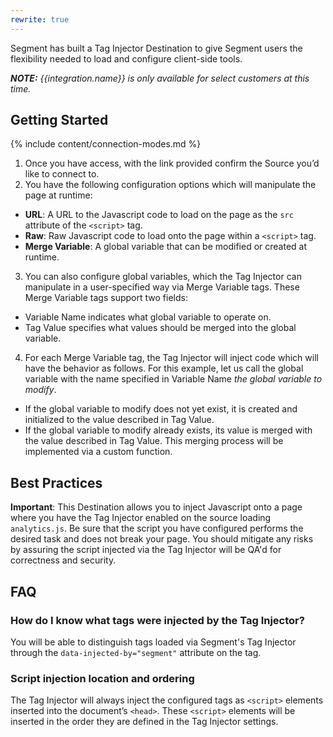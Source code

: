 ```yaml
---
rewrite: true
---
```


Segment has built a Tag Injector Destination to give Segment users the flexibility needed to load and configure client-side tools.

_**NOTE:** {{integration.name}} is only available for select customers at this time._

## Getting Started

{% include content/connection-modes.md %}

1. Once you have access, with the link provided confirm the Source you’d like to connect to.
2. You have the following configuration options which will manipulate the page at runtime:
  - **URL**: A URL to the Javascript code to load on the page as the `src` attribute of the `<script>` tag.
  - **Raw**: Raw Javascript code to load onto the page within a `<script>` tag.
  - **Merge Variable**: A global variable that can be modified or created at runtime.
3. You can also configure global variables, which the Tag Injector can manipulate in a user-specified way via Merge Variable tags. These Merge Variable tags support two fields:
  - Variable Name indicates what global variable to operate on.
  - Tag Value specifies what values should be merged into the global variable.
4. For each Merge Variable tag, the Tag Injector will inject code which will have the behavior as follows. For this example, let us call the global variable with the name specified in Variable Name _the global variable to modify_.
  - If the global variable to modify does not yet exist, it is created and initialized to the value described in Tag Value.
  - If the global variable to modify already exists, its value is merged with the value described in Tag Value. This merging process will be implemented via a custom function.


## Best Practices

**Important**: This Destination allows you to inject Javascript onto a page where you have the Tag Injector enabled on the source loading `analytics.js`. Be sure that the script you have configured performs the desired task and does not break your page. You should mitigate any risks by assuring the script injected via the Tag Injector will be QA'd for correctness and security.

## FAQ

### How do I know what tags were injected by the Tag Injector?

You will be able to distinguish tags loaded via Segment's Tag Injector through the `data-injected-by="segment"` attribute on the tag.

### Script injection location and ordering

The Tag Injector will always inject the configured tags as `<script>` elements inserted into the document’s `<head>`. These `<script>` elements will be inserted in the order they are defined in the Tag Injector settings.
